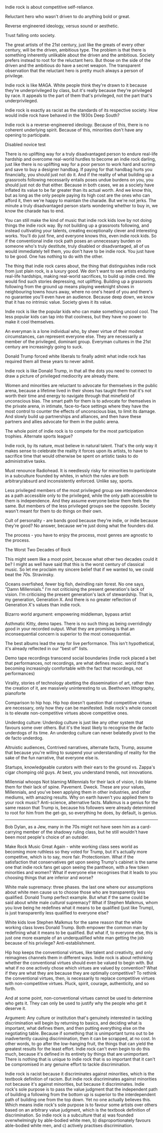 Indie rock is about competitive self-reliance.


Reluctant hero who wasn't driven to do anything bold or great.

Reverse engineered ideology, versus sound or aesthetic.

Trust falling onto society.

The great artists of the 21st century, just like the greats of every other century, will be the driven, ambitious type. The problem is that there is something inherently unlikable about the driven and the ambitious. Society prefers instead to root for the reluctant hero. But those on the side of the driven and the ambitious do have a secret weapon. The transparent observation that the reluctant hero is pretty much always a person of privilege.

Indie rock is like MAGA. White people think they're drawn to it because they're underprivileged by class, but it's really because they're privileged by race. It appeals to the part of them that's privileged, not the part that's underprivileged.

Indie rock is exactly as racist as the standards of its respective society. How would indie rock have behaved in the 1930s Deep South?

Indie rock is a reverse-engineered ideology.
Because of this, there is no coherent underlying spirit.
Because of this, minorities don't have any opening to participate.

Disabled novice test

There is no uplifting way for a truly disadvantaged person to endure real-life hardship and overcome real-world hurdles to become an indie rock darling, just like there is no uplifting way for a poor person to work hard and scrimp and save to buy a designer handbag. If paying for that handbag hurts you financially, you should just not do it. And if the reality of what building up a grassroots following necessarily entails poses undue burdens on you, you should just not do that either. Because in both cases, we as a society have inflated its value to be far greater than its actual worth. And we know this, but as long as the only people paying its high cost are the ones who can afford it, then we're happy to maintain the charade. But we're not jerks. The minute a truly disadvantaged person starts wondering whether to buy in, we know the charade has to end.

You can still make the kind of music that indie rock kids love by not doing things the indie rock way. By not building up a grassroots following, and instead cultivating your talents, creating exceptionally clever and interesting works. You'll do just fine, and everyone knows this, even indie rock kids. So if the conventional indie rock path poses an unnecessary burden on someone who's truly destitute, truly disabled or disadvantaged, all of us would immediately tell them, you don't have to be indie rock. You just have to be good. One has nothing to do with the other.

The thing that indie rock cares about, the thing that distinguishes indie rock from just plain rock, is a luxury good. We don't want to see artists enduring real-life hardships, making real-world sacrifices, to build up indie cred. We would find such stories depressing, not uplifting. Building up a grassroots following from the ground up means playing weeknight shows in neighbouring towns hours away, where no one's heard of you and there's no guarantee you'll even have an audience. Because deep down, we know that it has no intrinsic value. Society gives it its value.

Indie rock is like the popular kids who can make something uncool cool. The less popular kids can tap into that coolness, but they have no power to make it cool themselves.

An everyman is a lone individual who, by sheer virtue of their modest circumstances, can represent everyone else. They are necessarily a member of the privileged, dominant group. Everyman cultures in the 21st century are increasingly going to suck.

Donald Trump forced white liberals to finally admit what indie rock has required them all these years to never admit.

Indie rock is like Donald Trump, in that all the dots you need to connect to draw a picture of privileged mediocrity are already there.

Women and minorities are reluctant to advocate for themselves in the public arena, because a lifetime lived in their shoes has taught them that it's not worth their time and energy to navigate through that minefield of unconscious bias. The smart path for them is to advocate for themselves in the private arena, in intimate, face-to-face settings where they have the most control to counter the effects of unconscious bias, to limit its damage. And slowly build up partnerships and alliances, and then have these partners and allies advocate for them in the public arena.

The whole point of indie rock is to compete for the most participation trophies. Alternate sports league?

Indie rock, by its nature, must believe in natural talent. That's the only way it makes sense to celebrate the reality it forces upon its artists, to have to sacrifice time that would otherwise be spent on artistic tasks to do administrative tasks.

Must renounce Radiohead. It is needlessly risky for minorities to participate in a subculture founded by whites, in which the rules are both arbitrary/absurd and inconsistently enforced. Unlike say, sports.

Less privileged members of the most privileged group see interdependence as a path accessible only to the privileged, while the only path accessible to them is independence. And they assume everyone below them feels the same. But members of the less privileged groups see the opposite. Society wasn't meant for them to do things on their own.

Cult of personality - are bands good because they're indie, or indie because they're good? No answer, because we're just doing what the founders did.

The process - you have to enjoy the process, most genres are agnostic to the process.

The Worst Two Decades of Rock

This might seem like a moot point, because what other two decades could it be? I might as well have said that this is the worst century of classical music.
So let me proclaim my sincere belief that if we wanted to, we could beat the 70s. Stravinsky.

Oceans overfished, fewer big fish, dwindling rain forest. No one says, "Damn Millennials." I'm not criticising the present generation's lack of vision. I'm criticising the present generation's lack of stewardship. That is, my generation, Generation X. And there is no greater reflection of Generation X's values than indie rock.

Bizarro world argument: empowering middleman, bypass artist

Asthmatic Kitty, demo tapes. There is no such thing as being overridingly good in your recorded output. What they are promising is that an inconsequential concern is superior to the most consequential.

The best albums lead the way for live performance. This isn't hypothetical, it's already reflected in our "best of" lists.

Demo tape recordings transcend social boundaries (indie rock placed a bet that performances, not recordings, are what defines music. world that's becoming increasingly comfortable with the fact that recordings, not performances)

Virality, stories of technology abetting the dissemination of art, rather than the creation of it, are massively uninteresting to us. Beethoven lithography, pianoforte

Comparison to hip hop. Hip hop doesn't question that competitive virtues are necessary, only how they can be manifested. Indie rock's whole conceit is to elevate non-competitive virtues above competitive ones.

Underdog culture: Underdog culture is just like any other system that favours some over others. But it's the least likely to recognise the de facto underdogs of its time. An underdog culture can never belatedly pivot to the de facto underdog.

Altruistic audiences, Contrived narratives, alternate facts, Trump, assume that because you're willing to suspend your understanding of reality for the sake of the fun narrative, that everyone else is.

Startups, knowledgeable curators with their ears to the ground vs. Zappa's cigar chomping old guys. At best, you understand trends, not innovations.

Millennial whoops
Not blaming Millennials for their lack of vision, I do blame them for their lack of spine. Pavement. Dweck. These are your values, Millennials, and you've been applying them in other industries, and other mediums, with amazing results. Why on earth haven't you applied them to your rock music? Anti-science, alternative facts. Malkmus is a genius for the same reason that Trump is, because his followers were already determined to root for him from the get-go, so everything he does, by default, is genius.

----

Bob Dylan, as a Jew, many in the 70s might not have seen him as a card-carrying member of the shadowy ruling class, but he still wouldn't have been most people's choice of an outsider.

Make Rock Music Great Again - white working class sees world as becoming more ruthless so they voted for Trump, but it's actually more competitve, which is to say, more fair. Protectionism. What if the satisfaction that conservatives get upon seeing Trump's cabinet is the same one that indie rock fans get upon seeing the pantheon, with a few token minorities and women? What if everyone else recognises that it leads to you choosing things that are inferior and worse?

White male supremacy: three phases. the last one where our assumptions about white men cause us to choose those who are transparently less qualified. Donald Trump perfect example. But what if the same could be said about white male *cultural* supremacy? What if Stephen Malkmus, whom you love being he redefines what it means to be qualified (just like Trump), is just transparently less qualified to everyone else?

White kids love Stephen Malkmus for the same reason that the white working class loves Donald Trump. Both empower the common man by redefining what it means to be qualified. But what if, to everyone else, this is just one more example of an underqualified white man getting the job because of his privilege? Anti-establishment.

Hip hop keeps the conventional virtues, like talent and creativity, and only reimagines channels them in different ways. Indie rock is about rethinking whether the conventional virtues should even be valued to begin with. But what if no one actively chose which virtues are valued by convention? What if they are what they are because they are optimally competitive? To rethink the conventional virtues, then, is necessarily to replace competitive virtues with non-competitive virtues. Pluck, spirit, courage, authenticity, and so forth.

And at some point, non-conventional virtues cannot be used to determine who gets it. They can only be used to justify why the people who get it deserve it.

Argument:
Any culture or institution that's genuinely interested in tackling discrimination will begin by returning to basics, and deciding what is important, what defines them, and then putting everything else on the negotiating table. Because if something that is unimportant turns out to be inadvertently causing discrimination, then it can be scrapped, at no cost. In other words, to go after the low-hanging fruit, the things that can yield the greatest results for the least effort. Indie rock can't even begin to do this much, because it's defined in its entirety by things that are unimportant. There is nothing that is unique to indie rock that is so important that it can't be compromised in any genuine effort to tackle discrimination.

Indie rock is racist because it discriminates against minorities, which is the textbook definition of racism. But indie rock discriminates against minorities not because it's against minorities, but because it discriminates. Indie rock's sole purpose is to pass the value judgment that the independent path of building a following from the bottom up is superior to the interdependent path of building one from the top down. Yet no one actually believes this. Which means indie rock's sole purpose is to favour some artists over others based on an arbitrary value judgment, which is the textbook definition of discrimination. So indie rock is a subculture that a) was founded overwhelmingly by able-bodied white men, b) disproportionately favours able-bodied white men, and c) actively practises discrimination.
